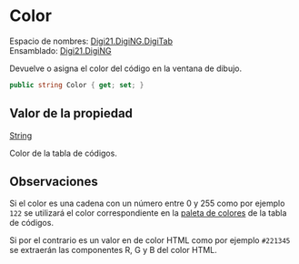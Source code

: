 # Color

Espacio de nombres: [Digi21.DigiNG.DigiTab](../../../)  
Ensamblado: [Digi21.DigiNG](../../../../)

Devuelve o asigna el color del código en la ventana de dibujo.

```csharp
public string Color { get; set; }
```

## Valor de la propiedad

[String](https://docs.microsoft.com/en-us/dotnet/api/system.string?view=net-5.0)

Color de la tabla de códigos.

## Observaciones

Si el color es una cadena con un número entre 0 y 255 como por ejemplo `122` se utilizará el color correspondiente en la [paleta de colores](../../../../../../../../referencia/editor-de-tablas-de-codigos/pestanas/colores.md#paleta-de-colores) de la tabla de códigos.

Si por el contrario es un valor en de color HTML como por ejemplo `#221345` se extraerán las componentes R, G y B del color HTML.





